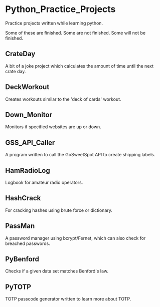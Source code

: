 # Python_Practice_Projects
Practice projects written while learning python.

Some of these are finished. Some are not finished. Some will not be finished. 

## CrateDay
A bit of a joke project which calculates the amount of time until the next crate day.

## DeckWorkout
Creates workouts similar to the 'deck of cards' workout.

## Down_Monitor
Monitors if specified websites are up or down.

## GSS_API_Caller
A program written to call the GoSweetSpot API to create shipping labels.

## HamRadioLog
Logbook for amateur radio operators.

## HashCrack
For cracking hashes using brute force or dictionary.

## PassMan
A password manager using bcrypt/Fernet, which can also check for breached passwords.

## PyBenford
Checks if a given data set matches Benford's law.

## PyTOTP
TOTP passcode generator written to learn more about TOTP.
